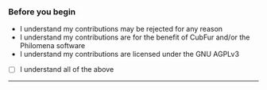 ### Before you begin

* I understand my contributions may be rejected for any reason
* I understand my contributions are for the benefit of CubFur and/or the Philomena software
* I understand my contributions are licensed under the GNU AGPLv3

- [ ] I understand all of the above

---

<!-- Description of changes and/or related issues goes here. -->
